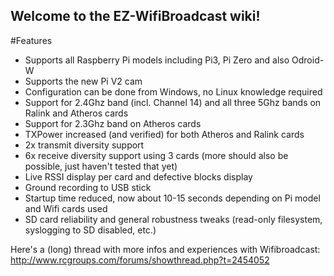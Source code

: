 ## Welcome to the EZ-WifiBroadcast wiki!  





#Features
- Supports all Raspberry Pi models including Pi3, Pi Zero and also Odroid-W
- Supports the new Pi V2 cam
- Configuration can be done from Windows, no Linux knowledge required
- Support for 2.4Ghz band (incl. Channel 14) and all three 5Ghz bands on Ralink and Atheros cards
- Support for 2.3Ghz band on Atheros cards
- TXPower increased (and verified) for both Atheros and Ralink cards
- 2x transmit diversity support
- 6x receive diversity support using 3 cards (more should also be possible, just haven't tested that yet)
- Live RSSI display per card and defective blocks display
- Ground recording to USB stick
- Startup time reduced, now about 10-15 seconds depending on Pi model and Wifi cards used
- SD card reliability and general robustness tweaks (read-only filesystem, syslogging to SD disabled, etc.)


Here's a (long) thread with more infos and experiences with Wifibroadcast:
http://www.rcgroups.com/forums/showthread.php?t=2454052